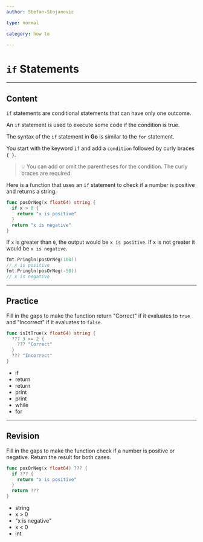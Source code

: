 ```yaml
---
author: Stefan-Stojanovic

type: normal

category: how to

---
```


# `if` Statements

---
## Content

`if` statements are conditional statements that can have only one outcome.

An `if` statement is used to execute some code if the condition is true.

The syntax of the `if` statement in **Go** is similar to the `for` statement.

You start with the keyword `if` and add a `condition` followed by curly braces `{ }`. 

> 💡 You can add or omit the parentheses for the condition. The curly braces are required.

Here is a function that uses an `if` statement to check if a number is positive and returns a string.

```go
func posOrNeg(x float64) string {
  if x > 0 {
    return "x is positive"
  }
  return "x is negative"
}
```

If `x` is greater than `0`, the output would be `x is positive`. If x is not greater it would be `x is negative`.
```go
fmt.Pringln(posOrNeg(100))
// x is positive
fmt.Pringln(posOrNeg(-50))
// x is negative
```

---
## Practice

Fill in the gaps to make the function return "Correct" if it evaluates to `true` and "Incorrect" if it evaluates to `false`.

```go
func isItTrue(x float64) string {
  ??? 3 >= 2 {
    ??? "Correct"
  }
  ??? "Incorrect"
}
```

- if
- return
- return
- print
- print
- while
- for

---
## Revision

Fill in the gaps to make the function check if a number is positive or negative. Return the result for both cases.

```go
func posOrNeg(x float64) ??? {
  if ??? {
    return "x is positive"
  }
  return ???
}
```

- string
- x > 0
- "x is negative"
- x < 0
- int